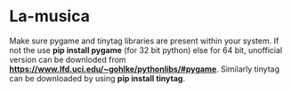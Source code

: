 # La-musica
Make sure pygame and tinytag libraries are present within your system. If not the use **pip install pygame** (for 32 bit python) else for 64 bit, unofficial version can be downloded from **https://www.lfd.uci.edu/~gohlke/pythonlibs/#pygame**.
Similarly tinytag can be downloaded by using **pip install tinytag**.
